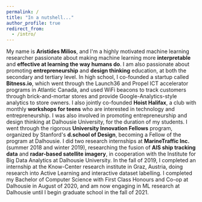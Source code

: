 ```yaml
---
permalink: /
title: "In a nutshell..."
author_profile: true
redirect_from: 
  - /intro/
---
```


My name is **Aristides Milios**, and I'm a highly motivated machine learning researcher passionate about making machine learning more **interpretable** and **effective at learning the way humans do**. I am also passionate about promoting **entrepreneurship** and **design thinking** education, at both the secondary and tertiary level. In high school, I co-founded a startup called **Bitness.io**, which went through the Launch36 and Propel ICT accelerator programs in Atlantic Canada, and used WiFi beacons to track customers through brick-and-mortar stores and provide Google-Analytics-style analytics to store owners. I also jointly co-founded **Hoist Halifax**, a club with monthly **workshops for teens** who are interested in technology and entrepreneurship. I was also involved in promoting entrepreneurship and design thinking at Dalhousie University, for the duration of my students. I went through the rigorous **University Innovation Fellows** program, organized by Stanford's **d.school of Design**, becoming a Fellow of the program at Dalhousie. I did two research internships at **MarineTraffic Inc.** (summer 2018 and winter 2019), researching the fusion of **AIS ship tracking data** and **radar-based satellite imagery**, in cooperation with the Institute for Big Data Analytics at Dalhousie University. In the fall of 2019, I completed an internship at the Know-Center research institute in Graz, Austria, doing research into Active Learning and interactive dataset labelling. I completed my Bachelor of Computer Science with First Class Honours and Co-op at Dalhousie in August of 2020, and am now engaging in ML research at Dalhousie until I begin graduate school in the fall of 2021.
